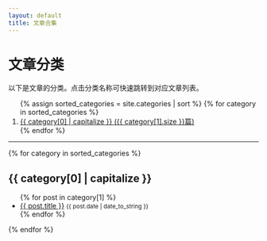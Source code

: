 ```yaml
---
layout: default
title: 文章合集
---
```


# 文章分类

以下是文章的分类。点击分类名称可快速跳转到对应文章列表。

<nav>
<ol>
{% assign sorted_categories = site.categories | sort %}
{% for category in sorted_categories %}
  <li><a href="#{{ category[0] | slugify }}">{{ category[0] | capitalize }} ({{ category[1].size }}篇)</a></li>
{% endfor %}
</ol>
</nav>

<hr/>

{% for category in sorted_categories %}
<section id="{{ category[0] | slugify }}">
  <h2>{{ category[0] | capitalize }}</h2>
  <ul>
    {% for post in category[1] %}
      <li>
        <a href="/MemoirsCLJS/{{ post.url }}">{{ post.title }}</a>
        <small>{{ post.date | date_to_string }}</small>
      </li>
    {% endfor %}
  </ul>
</section>
{% endfor %}